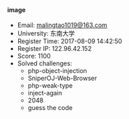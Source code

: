 #### image  

* Email: malingtao1019@163.com  
* University: 东南大学  
* Register Time: 2017-08-09 14:42:50  
* Register IP: 122.96.42.152  
* Score: 1100  
* Solved challenges: 
  * php-object-injection  
  * SniperOJ-Web-Browser  
  * php-weak-type  
  * inject-again  
  * 2048  
  * guess the code  
